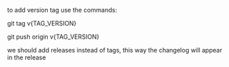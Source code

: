 to add version tag use the commands:


git tag v{TAG_VERSION}

git push origin v{TAG_VERSION}



we should add releases instead of tags, this way the changelog will appear in the release